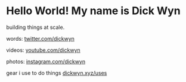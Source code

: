 # Hello World! My name is Dick Wyn

building things at scale.

words: [twitter.com/dickwyn](https://twitter.com/dickwyn) 

videos: [youtube.com/dickwyn](https://twitter.com/dickwyn)

photos: [instagram.com/dickwyn](http://instagram.com/dickwyn)

gear i use to do things [dickwyn.xyz/uses](https://dickwyn.xyz/uses)
